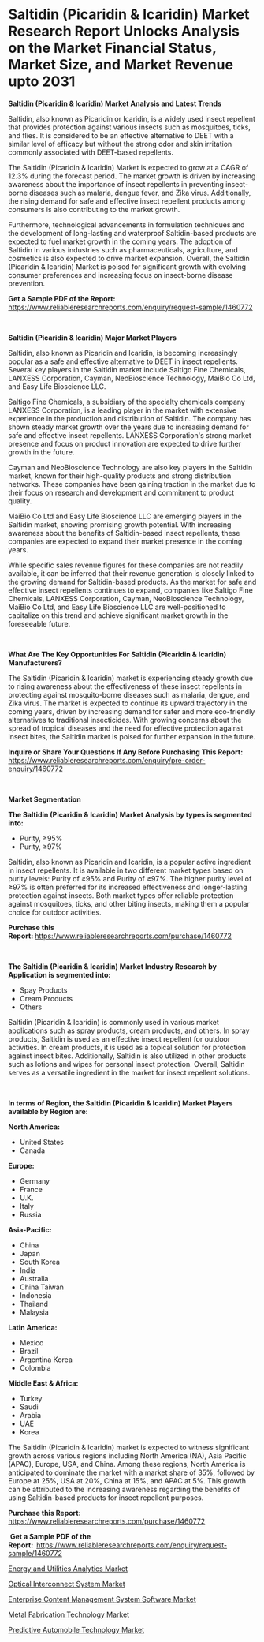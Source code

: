 <p><h1>Saltidin (Picaridin & Icaridin) Market Research Report Unlocks Analysis on the Market Financial Status, Market Size, and Market Revenue upto 2031</h1></p><p><strong>Saltidin (Picaridin & Icaridin) Market Analysis and Latest Trends</strong></p>
<p><p>Saltidin, also known as Picaridin or Icaridin, is a widely used insect repellent that provides protection against various insects such as mosquitoes, ticks, and flies. It is considered to be an effective alternative to DEET with a similar level of efficacy but without the strong odor and skin irritation commonly associated with DEET-based repellents.</p><p>The Saltidin (Picaridin & Icaridin) Market is expected to grow at a CAGR of 12.3% during the forecast period. The market growth is driven by increasing awareness about the importance of insect repellents in preventing insect-borne diseases such as malaria, dengue fever, and Zika virus. Additionally, the rising demand for safe and effective insect repellent products among consumers is also contributing to the market growth.</p><p>Furthermore, technological advancements in formulation techniques and the development of long-lasting and waterproof Saltidin-based products are expected to fuel market growth in the coming years. The adoption of Saltidin in various industries such as pharmaceuticals, agriculture, and cosmetics is also expected to drive market expansion. Overall, the Saltidin (Picaridin & Icaridin) Market is poised for significant growth with evolving consumer preferences and increasing focus on insect-borne disease prevention.</p></p>
<p><strong>Get a Sample PDF of the Report:&nbsp;</strong> <a href="https://www.reliableresearchreports.com/enquiry/request-sample/1460772">https://www.reliableresearchreports.com/enquiry/request-sample/1460772</a></p>
<p>&nbsp;</p>
<p><strong>Saltidin (Picaridin & Icaridin) Major Market Players</strong></p>
<p><p>Saltidin, also known as Picaridin and Icaridin, is becoming increasingly popular as a safe and effective alternative to DEET in insect repellents. Several key players in the Saltidin market include Saltigo Fine Chemicals, LANXESS Corporation, Cayman, NeoBioscience Technology, MaiBio Co Ltd, and Easy Life Bioscience LLC.</p><p>Saltigo Fine Chemicals, a subsidiary of the specialty chemicals company LANXESS Corporation, is a leading player in the market with extensive experience in the production and distribution of Saltidin. The company has shown steady market growth over the years due to increasing demand for safe and effective insect repellents. LANXESS Corporation's strong market presence and focus on product innovation are expected to drive further growth in the future.</p><p>Cayman and NeoBioscience Technology are also key players in the Saltidin market, known for their high-quality products and strong distribution networks. These companies have been gaining traction in the market due to their focus on research and development and commitment to product quality.</p><p>MaiBio Co Ltd and Easy Life Bioscience LLC are emerging players in the Saltidin market, showing promising growth potential. With increasing awareness about the benefits of Saltidin-based insect repellents, these companies are expected to expand their market presence in the coming years.</p><p>While specific sales revenue figures for these companies are not readily available, it can be inferred that their revenue generation is closely linked to the growing demand for Saltidin-based products. As the market for safe and effective insect repellents continues to expand, companies like Saltigo Fine Chemicals, LANXESS Corporation, Cayman, NeoBioscience Technology, MaiBio Co Ltd, and Easy Life Bioscience LLC are well-positioned to capitalize on this trend and achieve significant market growth in the foreseeable future.</p></p>
<p>&nbsp;</p>
<p><strong>What Are The Key Opportunities For Saltidin (Picaridin & Icaridin) Manufacturers?</strong></p>
<p><p>The Saltidin (Picaridin & Icaridin) market is experiencing steady growth due to rising awareness about the effectiveness of these insect repellents in protecting against mosquito-borne diseases such as malaria, dengue, and Zika virus. The market is expected to continue its upward trajectory in the coming years, driven by increasing demand for safer and more eco-friendly alternatives to traditional insecticides. With growing concerns about the spread of tropical diseases and the need for effective protection against insect bites, the Saltidin market is poised for further expansion in the future.</p></p>
<p><strong>Inquire or Share Your Questions If Any Before Purchasing This Report:</strong> <a href="https://www.reliableresearchreports.com/enquiry/pre-order-enquiry/1460772">https://www.reliableresearchreports.com/enquiry/pre-order-enquiry/1460772</a></p>
<p>&nbsp;</p>
<p><strong>Market Segmentation</strong></p>
<p><strong>The Saltidin (Picaridin & Icaridin) Market Analysis by types is segmented into:</strong></p>
<p><ul><li>Purity, ≥95%</li><li>Purity, ≥97%</li></ul></p>
<p><p>Saltidin, also known as Picaridin and Icaridin, is a popular active ingredient in insect repellents. It is available in two different market types based on purity levels: Purity of ≥95% and Purity of ≥97%. The higher purity level of ≥97% is often preferred for its increased effectiveness and longer-lasting protection against insects. Both market types offer reliable protection against mosquitoes, ticks, and other biting insects, making them a popular choice for outdoor activities.</p></p>
<p><strong>Purchase this Report:&nbsp;</strong><a href="https://www.reliableresearchreports.com/purchase/1460772">https://www.reliableresearchreports.com/purchase/1460772</a></p>
<p>&nbsp;</p>
<p><strong>The Saltidin (Picaridin & Icaridin) Market Industry Research by Application is segmented into:</strong></p>
<p><ul><li>Spay Products</li><li>Cream Products</li><li>Others</li></ul></p>
<p><p>Saltidin (Picaridin & Icaridin) is commonly used in various market applications such as spray products, cream products, and others. In spray products, Saltidin is used as an effective insect repellent for outdoor activities. In cream products, it is used as a topical solution for protection against insect bites. Additionally, Saltidin is also utilized in other products such as lotions and wipes for personal insect protection. Overall, Saltidin serves as a versatile ingredient in the market for insect repellent solutions.</p></p>
<p>&nbsp;</p>
<p><strong>In terms of Region, the Saltidin (Picaridin & Icaridin) Market Players available by Region are:</strong></p>
<p>
    <p> <strong> North America: </strong>
        <ul>
            <li>United States</li>
            <li>Canada</li>
        </ul>
        </p> 
    <p> <strong> Europe: </strong>
        <ul>
            <li>Germany</li>
            <li>France</li>
            <li>U.K.</li>
            <li>Italy</li>
            <li>Russia</li>
        </ul>
        </p> 
    <p> <strong> Asia-Pacific: </strong>
        <ul>
            <li>China</li>
            <li>Japan</li>
            <li>South Korea</li>
            <li>India</li>
            <li>Australia</li>
            <li>China Taiwan</li>
            <li>Indonesia</li>
            <li>Thailand</li>
            <li>Malaysia</li>
        </ul>
        </p> 
    <p> <strong> Latin America: </strong>
        <ul>
            <li>Mexico</li>
            <li>Brazil</li>
            <li>Argentina Korea</li>
            <li>Colombia</li>
        </ul>
        </p> 
    <p> <strong> Middle East & Africa: </strong>
        <ul>
            <li>Turkey</li>
            <li>Saudi</li>
            <li>Arabia</li>
            <li>UAE</li>
            <li>Korea</li>
        </ul>
    </p>
    </p>
<p><p>The Saltidin (Picaridin & Icaridin) market is expected to witness significant growth across various regions including North America (NA), Asia Pacific (APAC), Europe, USA, and China. Among these regions, North America is anticipated to dominate the market with a market share of 35%, followed by Europe at 25%, USA at 20%, China at 15%, and APAC at 5%. This growth can be attributed to the increasing awareness regarding the benefits of using Saltidin-based products for insect repellent purposes.</p></p>
<p><strong>Purchase this Report: </strong><a href="https://www.reliableresearchreports.com/purchase/1460772">https://www.reliableresearchreports.com/purchase/1460772</a></p>
<p>&nbsp;<strong>Get a Sample PDF of the Report:&nbsp;&nbsp;</strong><a href="https://www.reliableresearchreports.com/enquiry/request-sample/1460772">https://www.reliableresearchreports.com/enquiry/request-sample/1460772</a></p>
<p><strong></strong></p>
<p><p><a href="https://medium.com/@patrickbrooks1913/energy-and-utilities-analytics-market-insight-market-trends-growth-forecasted-from-2024-to-2031-e732e410fd31">Energy and Utilities Analytics Market</a></p><p><a href="https://medium.com/@patrickbrooks1913/optical-interconnect-system-market-analysis-its-cagr-market-segmentation-and-global-industry-43665e0c8572">Optical Interconnect System Market</a></p><p><a href="https://medium.com/@patrickbrooks1913/enterprise-content-management-system-software-market-analysis-its-cagr-market-segmentation-and-85e4f83cc79f">Enterprise Content Management System Software Market</a></p><p><a href="https://medium.com/@patrickbrooks1913/metal-fabrication-technology-market-outlook-industry-overview-and-forecast-2024-to-2031-e1d562667daa">Metal Fabrication Technology Market</a></p><p><a href="https://medium.com/@patrickbrooks1913/predictive-automobile-technology-market-size-and-market-trends-complete-industry-overview-2024-to-5d1e4c349ff2">Predictive Automobile Technology Market</a></p></p>